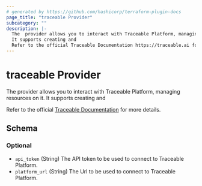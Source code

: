 ```yaml
---
# generated by https://github.com/hashicorp/terraform-plugin-docs
page_title: "traceable Provider"
subcategory: ""
description: |-
  The  provider allows you to interact with Traceable Platform, managing resources on it.
  It supports creating and
  Refer to the official Traceable Documentation https://traceable.ai for more details.
---
```


# traceable Provider

The  provider allows you to interact with Traceable Platform, managing resources on it.
It supports creating and

Refer to the official [Traceable Documentation](https://traceable.ai) for more details.



<!-- schema generated by tfplugindocs -->
## Schema

### Optional

- `api_token` (String) The API token to be used to connect to Traceable Platform.
- `platform_url` (String) The Url to be used to connect to Traceable Platform.
